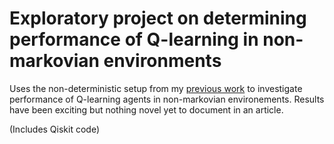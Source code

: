 # Exploratory project on determining performance of Q-learning in non-markovian environments

Uses the non-deterministic setup from my [previous work](https://github.com/NimishMishra/research/tree/master/Degrees%20of%20freedom) to investigate performance of Q-learning agents in non-markovian environements. Results have been exciting but nothing novel yet to document in an article. 

(Includes Qiskit code)